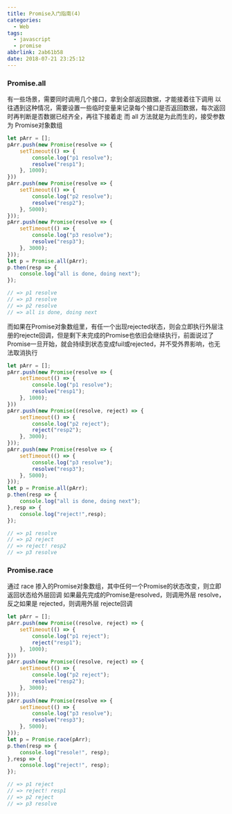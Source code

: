 ```yaml
---
title: Promise入门指南(4)
categories:
  - Web
tags:
  - javascript
  - promise
abbrlink: 2ab61b58
date: 2018-07-21 23:25:12
---
```

### Promise.all
有一些场景，需要同时调用几个接口，拿到全部返回数据，才能接着往下调用
以往遇到这种情况，需要设置一些临时变量来记录每个接口是否返回数据，每次返回时再判断是否数据已经齐全，再往下接着走
而 all 方法就是为此而生的，接受参数为 Promise对象数组
```js
let pArr = [];
pArr.push(new Promise(resolve => {
	setTimeout(() => {
		console.log("p1 resolve");
		resolve("resp1");
	}, 1000);
}))
pArr.push(new Promise(resolve => {
	setTimeout(() => {
		console.log("p2 resolve");
		resolve("resp2");
	}, 5000);
}));
pArr.push(new Promise(resolve => {
	setTimeout(() => {
		console.log("p3 resolve");
		resolve("resp3");
	}, 3000);
}));
let p = Promise.all(pArr);
p.then(resp => {
	console.log("all is done, doing next");
});

// => p1 resolve
// => p3 resolve
// => p2 resolve
// => all is done, doing next
```
<!--more-->
而如果在Promise对象数组里，有任一个出现rejected状态，则会立即执行外层注册的rejecte回调，但是剩下未完成的Promise也依旧会继续执行，前面说过了Promise一旦开始，就会持续到状态变成fuil或rejected，并不受外界影响，也无法取消执行
```js
let pArr = [];
pArr.push(new Promise(resolve => {
	setTimeout(() => {
		console.log("p1 resolve");
		resolve("resp1");
	}, 1000);
}))
pArr.push(new Promise((resolve, reject) => {
	setTimeout(() => {
		console.log("p2 reject");
		reject("resp2");
	}, 3000);
}));
pArr.push(new Promise(resolve => {
	setTimeout(() => {
		console.log("p3 resolve");
		resolve("resp3");
	}, 5000);
}));
let p = Promise.all(pArr);
p.then(resp => {
	console.log("all is done, doing next");
},resp => {
	console.log("reject!",resp);
});

// => p1 resolve
// => p2 reject
// => reject! resp2
// => p3 resolve
```

### Promise.race

通过 race 掺入的Promise对象数组，其中任何一个Promise的状态改变，则立即返回状态给外层回调
如果最先完成的Promise是resolved，则调用外层 resolve， 反之如果是 rejected，则调用外层 rejecte回调

```js
let pArr = [];
pArr.push(new Promise((resolve, reject) => {
	setTimeout(() => {
		console.log("p1 reject");
		reject("resp1");
	}, 1000);
}))
pArr.push(new Promise((resolve, reject) => {
	setTimeout(() => {
		console.log("p2 reject");
		resolve("resp2");
	}, 3000);
}));
pArr.push(new Promise(resolve => {
	setTimeout(() => {
		console.log("p3 resolve");
		resolve("resp3");
	}, 5000);
}));
let p = Promise.race(pArr);
p.then(resp => {
	console.log("resole!", resp);
},resp => {
	console.log("reject!", resp);
});

// => p1 reject
// => reject! resp1
// => p2 reject
// => p3 resolve
```
